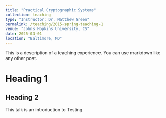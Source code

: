```yaml
---
title: "Practical Cryptographic Systems"
collection: teaching
type: "Instructor: Dr. Matthew Green"
permalink: /teaching/2015-spring-teaching-1
venue: "Johns Hopkins University, CS"
date: 2025-03-01
location: "Baltimore, MD"
---
```


This is a description of a teaching experience. You can use markdown like any other post.

# Heading 1

## Heading 2

This talk is an introduction to Testing.
